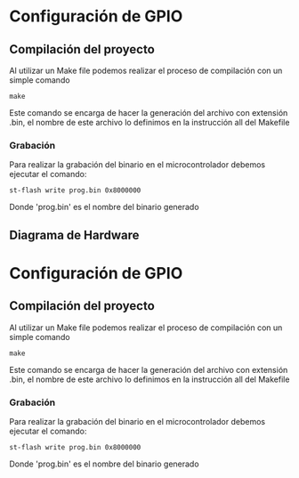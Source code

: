 

# Configuración de GPIO
## Compilación del proyecto
Al utilizar un Make file podemos realizar el proceso de compilación con un simple comando

    make
Este comando se encarga de hacer la generación del archivo con extensión .bin, el nombre de este archivo lo definimos en la instrucción all del Makefile

### Grabación
Para realizar la grabación del binario en el microcontrolador debemos ejecutar el comando:

    st-flash write prog.bin 0x8000000

Donde 'prog.bin' es el nombre del binario generado

## Diagrama de Hardware

# Configuración de GPIO
## Compilación del proyecto
Al utilizar un Make file podemos realizar el proceso de compilación con un simple comando

    make
Este comando se encarga de hacer la generación del archivo con extensión .bin, el nombre de este archivo lo definimos en la instrucción all del Makefile

### Grabación
Para realizar la grabación del binario en el microcontrolador debemos ejecutar el comando:

    st-flash write prog.bin 0x8000000

Donde 'prog.bin' es el nombre del binario generado
